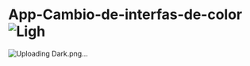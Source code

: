 # App-Cambio-de-interfas-de-color![Ligh](https://github.com/RayAmpar0/App-Cambio-de-interfas-de-color/assets/129225262/864c8051-449c-465d-9d24-415a3bdb37b6)
![Uploading Dark.png…]()
